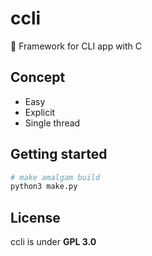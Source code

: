 # ccli

📗 Framework for CLI app with C

## Concept

- Easy
- Explicit
- Single thread

## Getting started

```py
# make amalgam build
python3 make.py
```

## License

ccli is under **GPL 3.0**

